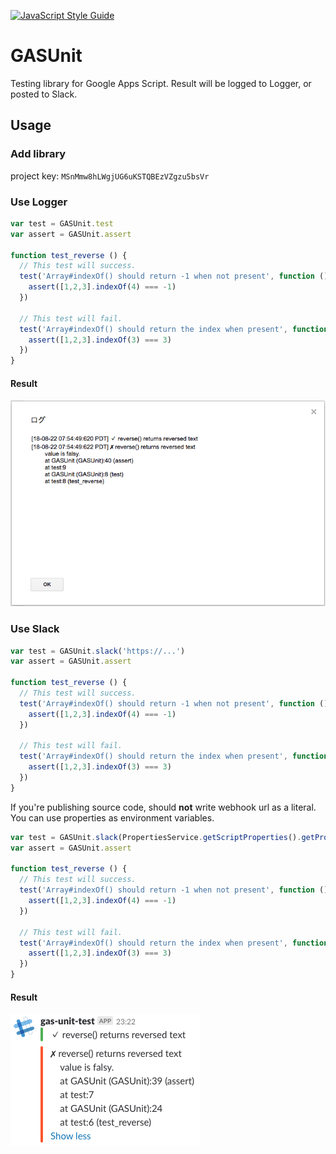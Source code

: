 [![JavaScript Style Guide](https://img.shields.io/badge/code_style-standard-brightgreen.svg)](https://standardjs.com)

# GASUnit
Testing library for Google Apps Script.
Result will be logged to Logger, or posted to Slack.

## Usage
### Add library
project key: `MSnMmw8hLWgjUG6uKSTQBEzVZgzu5bsVr`

### Use Logger
```js
var test = GASUnit.test
var assert = GASUnit.assert
  
function test_reverse () {
  // This test will success.
  test('Array#indexOf() should return -1 when not present', function () {
    assert([1,2,3].indexOf(4) === -1)
  })

  // This test will fail.
  test('Array#indexOf() should return the index when present', function () {
    assert([1,2,3].indexOf(3) === 3)
  })
}
```

#### Result
![logger.png](logger.png)

### Use Slack
```js
var test = GASUnit.slack('https://...')
var assert = GASUnit.assert

function test_reverse () {
  // This test will success.
  test('Array#indexOf() should return -1 when not present', function () {
    assert([1,2,3].indexOf(4) === -1)
  })

  // This test will fail.
  test('Array#indexOf() should return the index when present', function () {
    assert([1,2,3].indexOf(3) === 3)
  })
}
```

If you're publishing source code, should **not** write webhook url as a literal.
You can use properties as environment variables.

```js
var test = GASUnit.slack(PropertiesService.getScriptProperties().getProperty('WEBHOOK_URL'))
var assert = GASUnit.assert

function test_reverse () {
  // This test will success.
  test('Array#indexOf() should return -1 when not present', function () {
    assert([1,2,3].indexOf(4) === -1)
  })

  // This test will fail.
  test('Array#indexOf() should return the index when present', function () {
    assert([1,2,3].indexOf(3) === 3)
  })
}
```

#### Result
![slack.png](slack.png)
